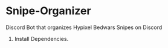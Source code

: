 # Snipe-Organizer
Discord Bot that organizes Hypixel Bedwars Snipes on Discord

1. Install Dependencies.
    #
